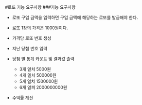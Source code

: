 #로또 기능 요구사항
###기능 요구사항
- 로또 구입 금액을 입력하면 구입 금액에 해당하는 로또를 발급해야 한다.
- 로또 1장의 가격은 1000원이다.

- 가격당 로또 번호 생성
- 지난 당첨 번호 입력
- 당첨 별 통계 카운트 및 결과값 출력
    - 3개 일치 5000원
    - 4개 일치 500000원
    - 5개 일치 1500000원
    - 6개 일피 2000000000원
- 수익률 계산    